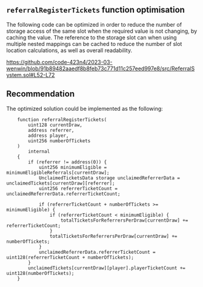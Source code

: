 ## `referralRegisterTickets` function optimisation

The following code can be optimized in order to reduce the number of storage access of the same slot when the required value is not changing, by caching the value. The reference to the storage slot can when using multiple nested mappings can be cached to reduce the number of slot location calculations, as well as overall readability.

https://github.com/code-423n4/2023-03-wenwin/blob/91b89482aaedf8b8feb73c771d11c257eed997e8/src/ReferralSystem.sol#L52-L72

## Recommendation
The optimized solution could be implemented as the following:
```solidity
    function referralRegisterTickets(
        uint128 currentDraw,
        address referrer,
        address player,
        uint256 numberOfTickets
    )
        internal
    {
        if (referrer != address(0)) {
            uint256 minimumEligible = minimumEligibleReferrals[currentDraw];
            UnclaimedTicketsData storage unclaimedReferrerData = unclaimedTickets[currentDraw][referrer];
            uint256 referrerTicketCount = unclaimedReferrerData.referrerTicketCount;

            if (referrerTicketCount + numberOfTickets >= minimumEligible) {
                if (referrerTicketCount < minimumEligible) {
                    totalTicketsForReferrersPerDraw[currentDraw] += referrerTicketCount;
                }
                totalTicketsForReferrersPerDraw[currentDraw] += numberOfTickets;
            }
            unclaimedReferrerData.referrerTicketCount = uint128(referrerTicketCount + numberOfTickets);
        }
        unclaimedTickets[currentDraw][player].playerTicketCount += uint128(numberOfTickets);
    }
```

